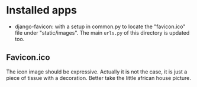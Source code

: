 # Installed apps

* django-favicon: with a setup in common.py to locate the "favicon.ico" file under
  "static/images". The main `urls.py` of this directory is updated too.
  
## Favicon.ico

The icon image should be expressive. Actually it is not the case, it is just a 
piece of tissue with a decoration. Better take the little african house picture.
